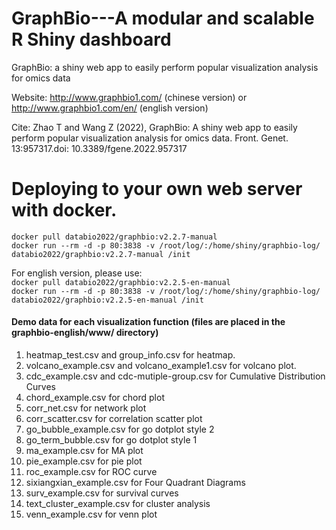 # GraphBio---A modular and scalable R Shiny dashboard
GraphBio: a shiny web app to easily perform popular visualization analysis for omics data

Website: http://www.graphbio1.com/ (chinese version) or http://www.graphbio1.com/en/ (english version)

Cite: Zhao T and Wang Z (2022), GraphBio: A shiny web app to easily perform popular visualization analysis for omics data. Front. Genet. 13:957317.doi: 10.3389/fgene.2022.957317

# Deploying to your own web server with docker.
`docker pull databio2022/graphbio:v2.2.7-manual` <br>
`docker run --rm -d -p 80:3838 -v /root/log/:/home/shiny/graphbio-log/ databio2022/graphbio:v2.2.7-manual /init`

For english version, please use: <br>
`docker pull databio2022/graphbio:v2.2.5-en-manual` <br>
`docker run --rm -d -p 80:3838 -v /root/log/:/home/shiny/graphbio-log/ databio2022/graphbio:v2.2.5-en-manual /init`

#### Demo data for each visualization function (files are placed in the graphbio-english/www/ directory)
1. heatmap_test.csv and group_info.csv for heatmap.
2. volcano_example.csv and volcano_example1.csv for volcano plot.
3. cdc_example.csv and cdc-mutiple-group.csv for Cumulative Distribution Curves
4. chord_example.csv for chord plot
5. corr_net.csv for network plot
6. corr_scatter.csv for correlation scatter plot
7. go_bubble_example.csv for go dotplot style 2
8. go_term_bubble.csv for go dotplot style 1
9. ma_example.csv for MA plot
10. pie_example.csv for pie plot
11. roc_example.csv for ROC curve
12. sixiangxian_example.csv for Four Quadrant Diagrams
13. surv_example.csv for survival curves
14. text_cluster_example.csv for cluster analysis
15. venn_example.csv for venn plot



